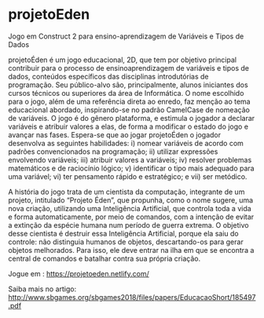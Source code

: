 # projetoEden
Jogo em Construct 2 para ensino-aprendizagem de Variáveis e Tipos de Dados

projetoÉden é um jogo educacional, 2D, que tem por objetivo principal contribuir para o processo de ensinoaprendizagem de variáveis e tipos de dados, conteúdos específicos das disciplinas introdutórias de programação. Seu público-alvo são, principalmente, alunos iniciantes dos cursos técnicos ou superiores da área de Informática.
O nome escolhido para o jogo, além de uma referência direta ao enredo, faz menção ao tema educacional abordado, inspirando-se no padrão CamelCase de nomeação de variáveis. 
O jogo é do gênero plataforma, e estimula o jogador a declarar variáveis e atribuir valores a elas, de forma a modificar o estado do jogo e avançar nas fases. 
Espera-se que ao jogar projetoÉden o jogador desenvolva as seguintes habilidades: i) nomear variáveis de acordo com padrões convencionados na programação; ii) utilizar expressões envolvendo variáveis; iii) atribuir valores a variáveis; iv) resolver problemas matemáticos e de raciocínio lógico; v) identificar o tipo mais adequado para uma variável; vi) ter pensamento rápido e estratégico; e vii) ser metódico.

A história do jogo trata de um cientista da computação, integrante de um projeto, intitulado “Projeto Éden”, que propunha, como o nome sugere, uma nova criação, utilizando uma Inteligência Artificial, que controla toda a vida e forma automaticamente, por meio de comandos, com a intenção de evitar a extinção da espécie humana num período de guerra extrema. O objetivo desse cientista é destruir essa Inteligência Artificial, porque ela saiu do controle: não distinguia humanos de objetos, descartando-os para gerar objetos melhorados. Para isso, ele deve entrar na ilha em que se encontra a central de comandos e batalhar contra sua própria criação.

Jogue em : https://projetoeden.netlify.com/

Saiba mais no artigo: http://www.sbgames.org/sbgames2018/files/papers/EducacaoShort/185497.pdf
